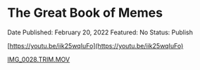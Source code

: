 # The Great Book of Memes

Date Published: February 20, 2022
Featured: No
Status: Publish

[https://youtu.be/iik25wqIuFo](https://youtu.be/iik25wqIuFo)

[IMG_0028.TRIM.MOV](https://nc.orthocraft.net/s/bg7sgSEHctSzE8L)